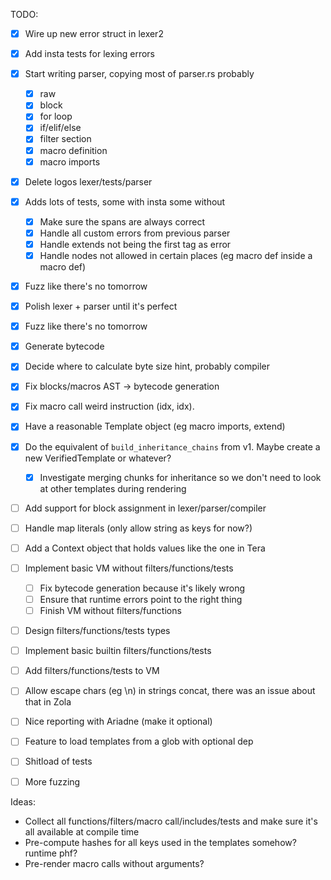 TODO:

- [x] Wire up new error struct in lexer2
- [x] Add insta tests for lexing errors
- [x] Start writing parser, copying most of parser.rs probably
  - [x] raw
  - [x] block
  - [x] for loop
  - [x] if/elif/else
  - [x] filter section
  - [x] macro definition
  - [x] macro imports
- [x] Delete logos lexer/tests/parser
- [x] Adds lots of tests, some with insta some without 
  - [x] Make sure the spans are always correct
  - [x] Handle all custom errors from previous parser
  - [x] Handle extends not being the first tag as error
  - [x] Handle nodes not allowed in certain places (eg macro def inside a macro def)
- [x] Fuzz like there's no tomorrow
- [x] Polish lexer + parser until it's perfect
- [x] Fuzz like there's no tomorrow
- [x] Generate bytecode
- [x] Decide where to calculate byte size hint, probably compiler
- [x] Fix blocks/macros AST -> bytecode generation
- [x] Fix macro call weird instruction (idx, idx).
- [x] Have a reasonable Template object (eg macro imports, extend)
- [x] Do the equivalent of `build_inheritance_chains` from v1. Maybe create a new VerifiedTemplate or whatever?
  - [x] Investigate merging chunks for inheritance so we don't need to look at other templates during rendering
- [ ] Add support for block assignment in lexer/parser/compiler
- [ ] Handle map literals (only allow string as keys for now?)
- [ ] Add a Context object that holds values like the one in Tera
- [ ] Implement basic VM without filters/functions/tests
  - [ ] Fix bytecode generation because it's likely wrong
  - [ ] Ensure that runtime errors point to the right thing
  - [ ] Finish VM without filters/functions
- [ ] Design filters/functions/tests types
- [ ] Implement basic builtin filters/functions/tests
- [ ] Add filters/functions/tests to VM
- [ ] Allow escape chars (eg \n) in strings concat, there was an issue about that in Zola
- [ ] Nice reporting with Ariadne (make it optional)
- [ ] Feature to load templates from a glob with optional dep
- [ ] Shitload of tests
- [ ] More fuzzing


Ideas:

- Collect all functions/filters/macro call/includes/tests and make sure it's all available at compile time
- Pre-compute hashes for all keys used in the templates somehow? runtime phf?
- Pre-render macro calls without arguments?